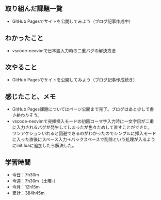 ## 取り組んだ課題一覧
- GitHub Pagesでサイトを公開してみよう（ブログ記事作成中）
## わかったこと
- vscode-neovimで日本語入力時の二重バグの解決方法    
## 次やること
- GitHub Pagesでサイトを公開してみよう（ブログ記事作成続き）
## 感じたこと、メモ
- GitHub Pages課題についてはページ公開まで完了。ブログはあと少しで書き終わりそう。
- vscode-neovimで突挿挿入モードの初回ローマ字入力時に一文字目が二重に入力されるバグが発生してしまったが色々ためして直すことができた。<br>ワンアクションいれると回避できるのがわかったのでシンプルに挿入モードに入った直後にスペース入力→バックスペースで削除という処理が入るようにinit.luaに追加したら解決した。
## 学習時間
- 今日：7h30m
- 今週：7h30m（土曜-）
- 今月：12h15m
- 累計：384h45m
